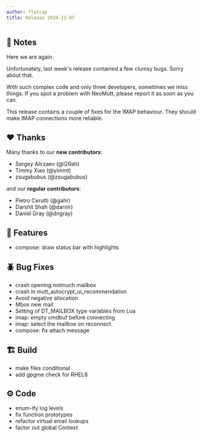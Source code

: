 ```yaml
---
author: flatcap
title: Release 2019-12-07
---
```


## :book: Notes

Here we are again.

Unfortunately, last week's release contained a few clumsy bugs.
Sorry about that.

With such complex code and only three developers, sometimes we miss things.
If you spot a problem with NeoMutt, please report it as soon as you can.

This release contains a couple of fixes for the IMAP behaviour.
They should make IMAP connections more reliable.

## :heart: Thanks

Many thanks to our **new contributors**:

- Sergey Alirzaev (@l29ah)
- Timmy Xiao (@yimmt)
- zsugabubus (@zsugabubus)

and our **regular contributors**:

- Pietro Cerutti (@gahr)
- Darshit Shah (@darnir)
- Daniel Gray (@dngray)

## :gift: Features

- compose: draw status bar with highlights

## :beetle: Bug Fixes

- crash opening notmuch mailbox
- crash in mutt_autocrypt_ui_recommendation
- Avoid negative allocation
- Mbox new mail
- Setting of DT_MAILBOX type variables from Lua
- imap: empty cmdbuf before connecting
- imap: select the mailbox on reconnect
- compose: fix attach message

## :building_construction: Build

- make files conditional
- add gpgme check for RHEL6

## :gear: Code

- enum-ify log levels
- fix function prototypes
- refactor virtual email lookups
- factor out global Context

